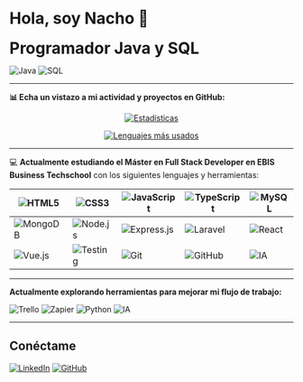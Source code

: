 # Hola, soy Nacho 👋

**<span style="font-size: 2em;">Programador Java y SQL</span>**

![Java](https://img.shields.io/badge/Java-007396?style=for-the-badge&logo=java&logoColor=white) 
![SQL](https://img.shields.io/badge/SQL-003B57?style=for-the-badge&logo=postgresql&logoColor=white)

---

**📊 Echa un vistazo a mi actividad y proyectos en GitHub:**

<div align="center">

[![Estadísticas](https://github-readme-stats.vercel.app/api?username=iggarsaudev&show_icons=true&hide_border=true&count_private=true&theme=radical&locale=es&hide_title=true)](https://github.com/iggarsaudev)

[![Lenguajes más usados](https://github-readme-stats.vercel.app/api/top-langs/?username=iggarsaudev&layout=compact&hide_border=true&theme=radical&locale=es&hide_title=true)](https://github.com/iggarsaudev)

</div>

---

💻 **Actualmente estudiando el Máster en Full Stack Developer en EBIS Business Techschool** con los siguientes lenguajes y herramientas:

<div align="center">

| ![HTML5](https://img.shields.io/badge/HTML5-E34F26?style=for-the-badge&logo=html5&logoColor=white) | ![CSS3](https://img.shields.io/badge/CSS3-1572B6?style=for-the-badge&logo=css3&logoColor=white) | ![JavaScript](https://img.shields.io/badge/JavaScript-F7DF1E?style=for-the-badge&logo=javascript&logoColor=black) | ![TypeScript](https://img.shields.io/badge/TypeScript-007ACC?style=for-the-badge&logo=typescript&logoColor=white) | ![MySQL](https://img.shields.io/badge/MySQL-4479A1?style=for-the-badge&logo=mysql&logoColor=white) |
| --- | --- | --- | --- | --- |
| ![MongoDB](https://img.shields.io/badge/MongoDB-47A248?style=for-the-badge&logo=mongodb&logoColor=white) | ![Node.js](https://img.shields.io/badge/Node.js-339933?style=for-the-badge&logo=nodedotjs&logoColor=white) | ![Express.js](https://img.shields.io/badge/Express.js-000000?style=for-the-badge&logo=express&logoColor=white) | ![Laravel](https://img.shields.io/badge/Laravel-FF2D20?style=for-the-badge&logo=laravel&logoColor=white) | ![React](https://img.shields.io/badge/React-20232A?style=for-the-badge&logo=react&logoColor=61DAFB) |
| ![Vue.js](https://img.shields.io/badge/Vue.js-4FC08D?style=for-the-badge&logo=vue-dot-js&logoColor=white) | ![Testing](https://img.shields.io/badge/Testing-6C5CE7?style=for-the-badge&logo=testing-library&logoColor=white) | ![Git](https://img.shields.io/badge/Git-F05032?style=for-the-badge&logo=git&logoColor=white) | ![GitHub](https://img.shields.io/badge/GitHub-181717?style=for-the-badge&logo=github&logoColor=white) | ![IA](https://img.shields.io/badge/IA-5F8C76?style=for-the-badge&logo=OpenAI&logoColor=white) |

</div>

---

**Actualmente explorando herramientas para mejorar mi flujo de trabajo:**

![Trello](https://img.shields.io/badge/Trello-0079BF?style=for-the-badge&logo=trello&logoColor=white)
![Zapier](https://img.shields.io/badge/Zapier-FD8B27?style=for-the-badge&logo=zapier&logoColor=white)
![Python](https://img.shields.io/badge/Python-3776AB?style=for-the-badge&logo=python&logoColor=white)
![IA](https://img.shields.io/badge/IA-5F8C76?style=for-the-badge&logo=OpenAI&logoColor=white)


---

## Conéctame

[![LinkedIn](https://img.shields.io/badge/LinkedIn-0077B5?style=for-the-badge&logo=linkedin&logoColor=white)](https://www.linkedin.com/in/tu-usuario/)
[![GitHub](https://img.shields.io/badge/GitHub-181717?style=for-the-badge&logo=github&logoColor=white)](https://github.com/iggarsaudev)



